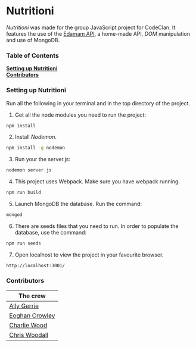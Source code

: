 # Nutritioni

*Nutritioni* was made for the group JavaScript project for CodeClan. It features the use of the [Edamam API](https://developer.edamam.com/), a home-made API, *DOM* manipulation and use of MongoDB.


### Table of Contents
**[Setting up Nutritioni](#setting-up-nutritioni)**<br>
**[Contributors](#contributors)**<br>




### Setting up Nutritioni

Run all the following in your terminal and in the top directory of the project.

1. Get all the node modules you need to run the project:
```bash
npm install
```

2. Install *Nodemon*.
```bash
npm install -g nodemon
```

3. Run your the server.js:
```bash
nodemon server.js
```

4. This project uses Webpack. Make sure you have webpack running.
```bash
npm run build
```

5. Launch MongoDB the database. Run the command:
```bash
mongod
```

6. There are seeds files that you need to run. In order to populate the database, use the command:
```bash
npm run seeds
```

7. Open localhost to view the project in your favourite browser.
```
http://localhost:3001/
```

### Contributors

| The crew  |
|-------------------------------------------------------|
|  [Ally Gerrie](https://github.com/AllySco)            |
|  [Eoghan Crowley](https://github.com/eoghanscrowley) |
|  [Charlie Wood](https://github.com/charliemowood)     |
|  [Chris Woodall](https://github.com/ChrisPy-RuBy)    |
